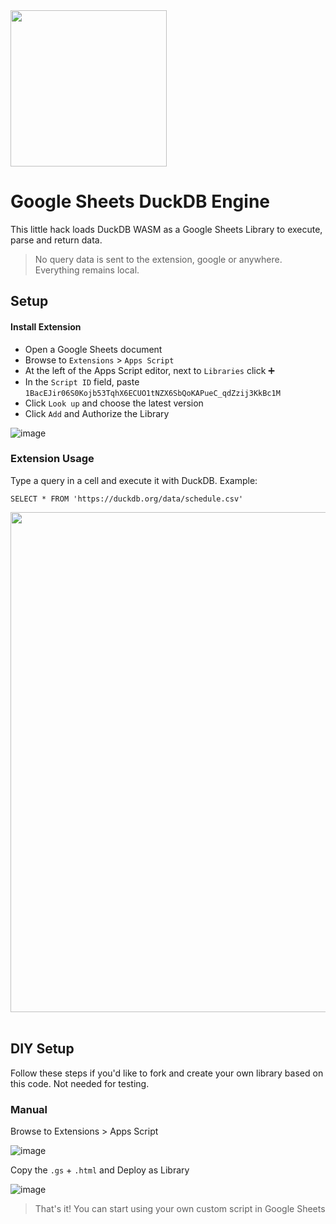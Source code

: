 <img src="https://github.com/user-attachments/assets/46a5c546-7e9b-42c7-87f4-bc8defe674e0" width=250 />

# Google Sheets DuckDB Engine

This little hack loads DuckDB WASM as a Google Sheets Library to execute, parse and return data.

> No query data is sent to the extension, google or anywhere. Everything remains local.

## Setup
#### Install Extension
- Open a Google Sheets document
- Browse to `Extensions` > `Apps Script`
- At the left of the Apps Script editor, next to `Libraries` click ➕
- In the `Script ID` field, paste `1BacEJir06S0Kojb53TqhX6ECUO1tNZX6SbQoKAPueC_qdZzij3KkBc1M`
- Click `Look up` and choose the latest version
- Click `Add` and Authorize the Library

![image](https://github.com/user-attachments/assets/3a1a2945-0552-49fe-8246-4c96bb5f1609)

<!--

### Extension Macro
The following macro and the code in this repository are used as part of this demo

* https://script.google.com/macros/library/d/1BacEJir06S0Kojb53TqhX6ECUO1tNZX6SbQoKAPueC_qdZzij3KkBc1M/6


-->

### Extension Usage
Type a query in a cell and execute it with DuckDB. Example:
```
SELECT * FROM 'https://duckdb.org/data/schedule.csv'
```

<img src="https://i.imgur.com/nRxtLUb.gif" width="800px" />

<br />
<br />

## DIY Setup
Follow these steps if you'd like to fork and create your own library based on this code. Not needed for testing.

### Manual
Browse to Extensions > Apps Script

![image](https://github.com/user-attachments/assets/b2537c94-45f8-4884-9ba4-923adbc8e7dc)

Copy the `.gs` + `.html` and Deploy as Library

![image](https://github.com/user-attachments/assets/5e7c0e1a-2551-4e50-bf6a-a74136fea03e)

> That's it! You can start using your own custom script in Google Sheets

